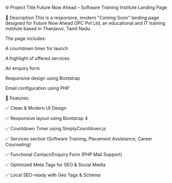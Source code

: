 🌐 Project Title
Future Now Ahead – Software Training Institute Landing Page

📝 Description
This is a responsive, modern "Coming Soon" landing page designed for Future Now Ahead OPC Pvt Ltd, an educational and IT training institute based in Thanjavur, Tamil Nadu.

The page includes:

A countdown timer for launch

A highlight of offered services

An enquiry form

Responsive design using Bootstrap

Email configuration using PHP

🚀 Features:

✅ Clean & Modern UI Design

✅ Responsive layout using Bootstrap 4

✅ Countdown Timer using SimplyCountdown.js

✅ Services section (Software Training, Placement Assistance, Career Counseling)

✅ Functional Contact/Enquiry Form (PHP Mail Support)

✅ Optimized Meta Tags for SEO & Social Media

✅ Local SEO-ready with Geo Tags & Schema
